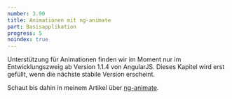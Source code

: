 ```yaml
---
number: 3.90
title: Animationen mit ng-animate
part: Basisapplikation
progress: 5
noindex: true
---
```


Unterstützung für Animationen finden wir im Moment nur im Entwicklungszweig ab Version 1.1.4 von AngularJS. Dieses Kapitel wird erst gefüllt, wenn die nächste stabile Version erscheint.

Schaut bis dahin in meinem Artikel über [ng-animate](/artikel/angularjs-animationen-ng-animate).
